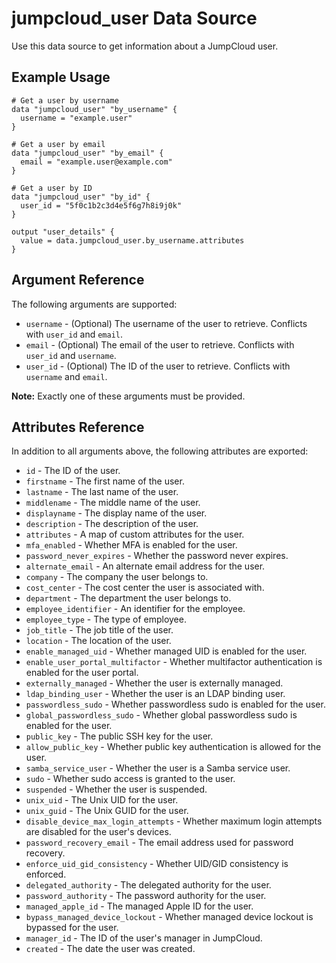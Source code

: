 # jumpcloud_user Data Source

Use this data source to get information about a JumpCloud user.

## Example Usage

```hcl
# Get a user by username
data "jumpcloud_user" "by_username" {
  username = "example.user"
}

# Get a user by email
data "jumpcloud_user" "by_email" {
  email = "example.user@example.com"
}

# Get a user by ID
data "jumpcloud_user" "by_id" {
  user_id = "5f0c1b2c3d4e5f6g7h8i9j0k"
}

output "user_details" {
  value = data.jumpcloud_user.by_username.attributes
}
```

## Argument Reference

The following arguments are supported:

* `username` - (Optional) The username of the user to retrieve. Conflicts with `user_id` and `email`.
* `email` - (Optional) The email of the user to retrieve. Conflicts with `user_id` and `username`.
* `user_id` - (Optional) The ID of the user to retrieve. Conflicts with `username` and `email`.

**Note:** Exactly one of these arguments must be provided.

## Attributes Reference

In addition to all arguments above, the following attributes are exported:

* `id` - The ID of the user.
* `firstname` - The first name of the user.
* `lastname` - The last name of the user.
* `middlename` - The middle name of the user.
* `displayname` - The display name of the user.
* `description` - The description of the user.
* `attributes` - A map of custom attributes for the user.
* `mfa_enabled` - Whether MFA is enabled for the user.
* `password_never_expires` - Whether the password never expires.
* `alternate_email` - An alternate email address for the user.
* `company` - The company the user belongs to.
* `cost_center` - The cost center the user is associated with.
* `department` - The department the user belongs to.
* `employee_identifier` - An identifier for the employee.
* `employee_type` - The type of employee.
* `job_title` - The job title of the user.
* `location` - The location of the user.
* `enable_managed_uid` - Whether managed UID is enabled for the user.
* `enable_user_portal_multifactor` - Whether multifactor authentication is enabled for the user portal.
* `externally_managed` - Whether the user is externally managed.
* `ldap_binding_user` - Whether the user is an LDAP binding user.
* `passwordless_sudo` - Whether passwordless sudo is enabled for the user.
* `global_passwordless_sudo` - Whether global passwordless sudo is enabled for the user.
* `public_key` - The public SSH key for the user.
* `allow_public_key` - Whether public key authentication is allowed for the user.
* `samba_service_user` - Whether the user is a Samba service user.
* `sudo` - Whether sudo access is granted to the user.
* `suspended` - Whether the user is suspended.
* `unix_uid` - The Unix UID for the user.
* `unix_guid` - The Unix GUID for the user.
* `disable_device_max_login_attempts` - Whether maximum login attempts are disabled for the user's devices.
* `password_recovery_email` - The email address used for password recovery.
* `enforce_uid_gid_consistency` - Whether UID/GID consistency is enforced.
* `delegated_authority` - The delegated authority for the user.
* `password_authority` - The password authority for the user.
* `managed_apple_id` - The managed Apple ID for the user.
* `bypass_managed_device_lockout` - Whether managed device lockout is bypassed for the user.
* `manager_id` - The ID of the user's manager in JumpCloud.
* `created` - The date the user was created.